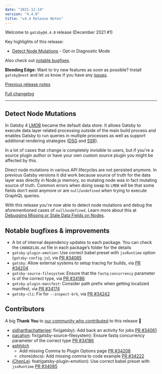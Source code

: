 ```yaml
---
date: "2021-12-14"
version: "4.4.0"
title: "v4.4 Release Notes"
---
```


Welcome to `gatsby@4.4.0` release (December 2021 #1)

Key highlights of this release:

- [Detect Node Mutations](#detect-node-mutations) - Opt-in Diagnostic Mode

Also check out [notable bugfixes](#notable-bugfixes--improvements).

**Bleeding Edge:** Want to try new features as soon as possible? Install `gatsby@next` and let us know
if you have any [issues](https://github.com/gatsbyjs/gatsby/issues).

[Previous release notes](/docs/reference/release-notes/v4.3)

[Full changelog](https://github.com/gatsbyjs/gatsby/compare/gatsby@4.4.0-next.0...gatsby@4.4.0)

---

## Detect Node Mutations

In Gatsby 4 [LMDB](http://www.lmdb.tech/doc/) became the default data store. It allows Gatsby to execute data layer related processing outside of the main build process and enables Gatsby to run queries in multiple processes as well as support additional rendering strategies ([DSG](/docs/reference/rendering-options/deferred-static-generation/) and [SSR](/docs/reference/rendering-options/server-side-rendering/)).

In a lot of cases that change is completely invisible to users, but if you're a source plugin author or have your own custom source plugin you might be affected by this.

Direct node mutations in various API lifecycles are not persisted anymore. In previous Gatsby versions it did work because source of truth for the data layer was directly in Node.js memory, so mutating node was in fact mutating source of truth. Common errors when doing swap to `LMDB` will be that some fields don't exist anymore or are `null`/`undefined` when trying to execute GraphQL queries.

With this release you're now able to detect node mutations and debug the aforementioned cases of `null`/`undefined`. Learn more about this at [Debugging Missing or Stale Data Fields on Nodes](/docs/how-to/local-development/debugging-missing-data/).

## Notable bugfixes & improvements

- A lot of internal dependency updates to each package. You can check the `CHANGELOG.md` file in each package’s folder for the details
- `gatsby-plugin-emotion`: Use correct babel preset with `jsxRuntime` option (`gatsby-config.js`), via [PR #34085](https://github.com/gatsbyjs/gatsby/pull/34085)
- `gatsby`: Allow external systems to setup tracing for builds, via [PR #34204](https://github.com/gatsbyjs/gatsby/pull/34204)
- `gatsby-source-filesystem`: Ensure that the `fastq` `concurrency` parameter is of the correct type, via [PR #34186](https://github.com/gatsbyjs/gatsby/pull/34186)
- `gatsby-plugin-manifest`: Consider path prefix when getting localized manifest, via [PR #34174](https://github.com/gatsbyjs/gatsby/pull/34174)
- `gatsby-cli`: Fix for `--inspect-brk`, via [PR #34242](https://github.com/gatsbyjs/gatsby/pull/34242)

## Contributors

A big **Thank You** to [our community who contributed](https://github.com/gatsbyjs/gatsby/compare/gatsby@4.4.0-next.0...gatsby@4.4.0) to this release 💜

- [sidharthachatterjee](https://github.com/sidharthachatterjee): fix(gatsby): Add back an activity for jobs [PR #34061](https://github.com/gatsbyjs/gatsby/pull/34061)
- [pacahon](https://github.com/pacahon): fix(gatsby-source-filesystem): Ensure fastq concurrency parameter of the correct type [PR #34186](https://github.com/gatsbyjs/gatsby/pull/34186)
- [ashhitch](https://github.com/ashhitch)
  - Add missing Comma to Plugin Options page [PR #34208](https://github.com/gatsbyjs/gatsby/pull/34208)
  - chore(docs): Add missing comma to code example [PR #34222](https://github.com/gatsbyjs/gatsby/pull/34222)
- [iChenLei](https://github.com/iChenLei): feat(gatsby-plugin-emotion): Use correct babel preset with `jsxRuntime` [PR #34085](https://github.com/gatsbyjs/gatsby/pull/34085)
